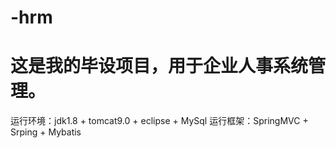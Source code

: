 # -hrm
# 这是我的毕设项目，用于企业人事系统管理。
运行环境：jdk1.8 + tomcat9.0 + eclipse + MySql 
运行框架：SpringMVC + Srping + Mybatis
